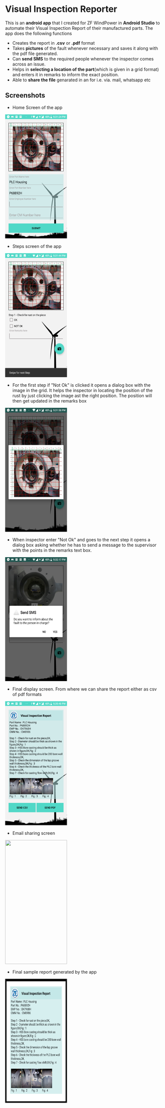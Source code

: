 # Visual Inspection Reporter
This is an **android app** that I created for ZF WindPower in **Android Studio** to automate their Visual Inspection Report of their manufactured parts.
The app does the following functions
* Creates the report in **.csv** or **.pdf** format
* Takes **pictures** of the fault whenever necessary and saves it along with the pdf file generated.
* Can **send SMS** to the required people whenever the inspector comes across an issue.
* Helps in **selecting a location of the part**(which is given in a grid format) and enters it in remarks to inform the exact position.
* Able to **share the file** genarated in an for i.e. via. mail, whatsapp etc

## Screenshots
* Home Screen of the app
<img src="home_screen.png" width="200" height="400" />

* Steps screen of the app
<img src="steps_screen.png" width="200" height="400" />

* For the first step if "Not Ok" is clicked it opens a dialog box with the image in the grid. It helps the inspector in locating the position of the rust by just clicking the image ast the right position. The position will then get updated in the remarks box
<img src="grid_from_which_location_can_be_selected.png" width="200" height="400" />

* When inspector enter "Not Ok" and goes to the next step it opens a dialog box asking whether he has to send a message to the supervisor with the points in the remarks text box.
<img src="sms_dialog.png" width="200" height="400" />

* Final display screen. From where we can share the report either as csv of pdf formats
<img src="final_display.png" width="200" height="400" />

* Email sharing screen
<img src="mail_intent.png" width="200" height="400" />

* Final sample report generated by the app
<img src="pdf.png" width="200" height="400" />
